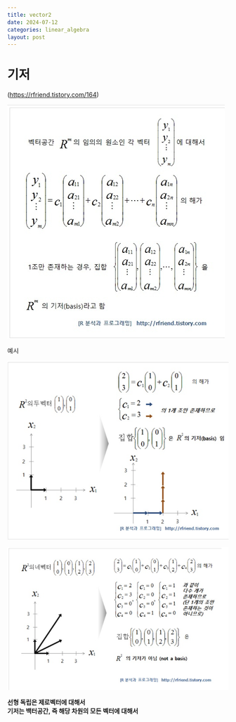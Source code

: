 ```yaml
---
title: vector2
date: 2024-07-12
categories: linear_algebra
layout: post
---
```

# 기저
(https://rfriend.tistory.com/164)

![basis](/assets/hnv/basis.png)

예시  

![basis](/assets/hnv/basis2.png)

![basis](/assets/hnv/basis3.png)


**선형 독립은 제로벡터에 대해서**  
**기저는 백터공간, 즉 해당 차원의 모든 벡터에 대해서**
